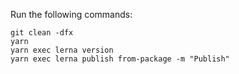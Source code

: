 Run the following commands:

```
git clean -dfx
yarn
yarn exec lerna version
yarn exec lerna publish from-package -m "Publish"
```
